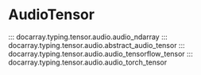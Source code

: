 # AudioTensor

::: docarray.typing.tensor.audio.audio_ndarray
::: docarray.typing.tensor.audio.abstract_audio_tensor
::: docarray.typing.tensor.audio.audio_tensorflow_tensor
::: docarray.typing.tensor.audio.audio_torch_tensor
